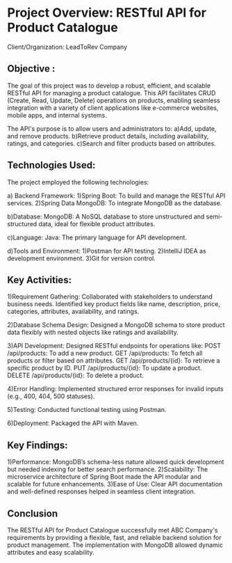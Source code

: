 # Project Overview: RESTful API for Product Catalogue

Client/Organization:
LeadToRev Company

## Objective :
The goal of this project was to develop a robust, efficient, and scalable RESTful API for managing a product catalogue. This API facilitates CRUD (Create, Read, Update, Delete) operations on products, enabling seamless integration with a variety of client applications like e-commerce websites, mobile apps, and internal systems.

The API's purpose is to allow users and administrators to:
a)Add, update, and remove products.
b)Retrieve product details, including availability, ratings, and categories.
c)Search and filter products based on attributes.

## Technologies Used:
The project employed the following technologies:

a) Backend Framework:
1)Spring Boot: To build and manage the RESTful API services.
2)Spring Data MongoDB: To integrate MongoDB as the database.

b)Database:
MongoDB: A NoSQL database to store unstructured and semi-structured data, ideal for flexible product attributes.

c)Language:
Java: The primary language for API development.

d)Tools and Environment:
1)Postman for API testing.
2)IntelliJ IDEA as development environment.
3)Git for version control.


## Key Activities:
1)Requirement Gathering:
Collaborated with  stakeholders to understand business needs.
Identified key product fields like name, description, price, categories, attributes, availability, and ratings.

2)Database Schema Design:
Designed a MongoDB schema to store product data flexibly with nested objects like ratings and availability.

3)API Development:
Designed RESTful endpoints for operations like:
POST /api/products: To add a new product.
GET /api/products: To fetch all products or filter based on attributes.
GET /api/products/{id}: To retrieve a specific product by ID.
PUT /api/products/{id}: To update a product.
DELETE /api/products/{id}: To delete a product.

4)Error Handling:
Implemented structured error responses for invalid inputs (e.g., 400, 404, 500 statuses).

5)Testing:
Conducted functional testing using Postman.

6)Deployment:
Packaged the API with Maven.

## Key Findings:
1)Performance:
MongoDB’s schema-less nature allowed quick development but needed indexing for better search performance.
2)Scalability:
The microservice architecture of Spring Boot made the API modular and scalable for future enhancements.
3)Ease of Use:
Clear API documentation and well-defined responses helped in seamless client integration.

## Conclusion
The RESTful API for Product Catalogue successfully met ABC Company's requirements by providing a flexible, fast, and reliable backend solution for product management. The implementation with MongoDB allowed dynamic attributes and easy scalability. 
